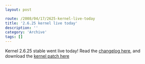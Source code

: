 ```yaml
---
layout: post

route: /2008/04/17/2625-kernel-live-today
title: '2.6.25 kernel live today'
description: ''
category: 'Archive'
tags: []
---
```


Kernel 2.6.25 stable went live today! Read the
<a class="ph" target="_blank" rel="noopener noreferrer" href="http://www.kernel.org/pub/linux/kernel/v2.6/ChangeLog-2.6.25">changelog
here</a>, and download the
<a class="ph" target="_blank" rel="noopener noreferrer" href="http://www.kernel.org/pub/linux/kernel/v2.6/patch-2.6.25.bz2">kernel
patch here</a>
